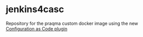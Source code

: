 # jenkins4casc

Repository for the praqma custom docker image using the new [Configuration as Code plugin](https://github.com/jenkinsci/configuration-as-code-plugin)

